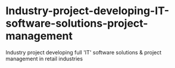 # Industry-project-developing-IT-software-solutions-project-management
Industry project developing full 'IT' software solutions &amp; project management in retail industries
